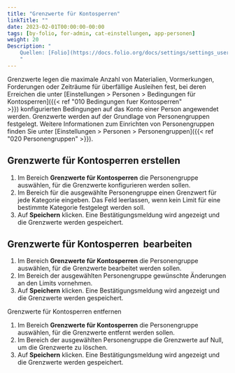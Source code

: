 ```yaml
---
title: "Grenzwerte für Kontosperren"
linkTitle: ""
date: 2023-02-01T00:00:00-00:00
tags: [by-folio, for-admin, cat-einstellungen, app-personen]
weight: 20
Description: "
    Quellen: [Folio](https://docs.folio.org/docs/settings/settings_users/settings_users/#settings--users--limits) & [GBV](https://info.gbv.de/pages/viewpage.action?pageId=841809967)
    "
---
```


Grenzwerte legen die maximale Anzahl von Materialien, Vormerkungen, Forderungen oder Zeiträume für überfällige Ausleihen fest, bei deren Erreichen die unter [Einstellungen > Personen > Bedingungen für Kontosperren]({{< ref "010 Bedingungen fuer Kontosperren" >}}) konfigurierten Bedingungen auf das Konto einer Person angewendet werden. Grenzwerte werden auf der Grundlage von Personengruppen festgelegt. Weitere Informationen zum Einrichten von Personengruppen finden Sie unter [Einstellungen > Personen > Personengruppen]({{< ref "020 Personengruppen" >}}).

## Grenzwerte für Kontosperren erstellen

1.  Im Bereich **Grenzwerte für Kontosperren** die Personengruppe auswählen, für die Grenzwerte konfigurieren werden sollen.
2.  Im Bereich für die ausgewählte Personengruppe einen Grenzwert für jede Kategorie eingeben. Das Feld leerlassen, wenn kein Limit für eine bestimmte Kategorie festgelegt werden soll.
3.  Auf **Speichern** klicken. Eine Bestätigungsmeldung wird angezeigt und die Grenzwerte werden gespeichert.

## Grenzwerte für Kontosperren  bearbeiten

1.  Im Bereich **Grenzwerte für Kontosperren** die Personengruppe auswählen, für die Grenzwerte bearbeitet werden sollen.
2.  Im Bereich der ausgewählten Personengruppe gewünschte Änderungen an den Limits vornehmen.
3.  Auf **Speichern** klicken. Eine Bestätigungsmeldung wird angezeigt und die Grenzwerte werden gespeichert.

Grenzwerte für Kontosperren entfernen

1.  Im Bereich **Grenzwerte für Kontosperren** die Personengruppe auswählen, für die Grenzwerte entfernt werden sollen.
2.  Im Bereich der ausgewählten Personengruppe die Grenzwerte auf Null, um die Grenzwerte zu löschen.
3.  Auf **Speichern** klicken. Eine Bestätigungsmeldung wird angezeigt und die Grenzwerte werden gespeichert.
